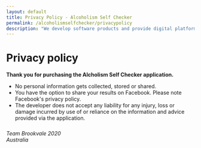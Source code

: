 ```yaml
---
layout: default
title: Privacy Policy - Alcoholism Self Checker
permalink: /alcoholismselfchecker/privacypolicy
description: "We develop software products and provide digital platform engineering services in Sydney, Gold Coast and Brisbane"
---
```


<div class="privacypolicypage">    
        <div class="inner flex sb">
            <div>
            <h1>Privacy policy</h1>
               <p><strong>Thank you for purchasing the Alcholism Self Checker application.</strong></p>
               <ul>
                    <li>No personal information gets collected, stored or shared.</li>
                    <li>You have the option to share your results on Facebook. Please note Facebook's privacy policy.</li>
                    <li>The developer does not accept any liability for any injury, loss or damage incurred by use of or reliance on the information and advice provided via the application.</li>
               </ul>
                <p style="font-style:italic;padding-top:10px;">Team Brookvale 2020<br>Australia</p>
            </div>            
        </div>
</div>